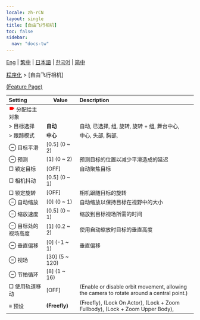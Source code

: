 ```yaml
---
locale: zh-rCN
layout: single
title: [自由飞行相机]
toc: false
sidebar:
  nav: "docs-tw"
---
```

[Eng](/dancexr/menu/2025.4/motion/freefly_cam) | [繁中](/tw/dancexr/menu/2025.4/motion/freefly_cam) | [日本語](/jp/dancexr/menu/2025.4/motion/freefly_cam) | [한국어](/kr/dancexr/menu/2025.4/motion/freefly_cam) | [简中](/zh/dancexr/menu/2025.4/motion/freefly_cam)

[程序化](../menu#程序化) > [自由飞行相机]



[(Feature Page)](/zh/dancexr/features/freefly_cam)

| Setting | Value | Description |
| :--- | --- | :--- |
| <img src="/images/icon/ic_videocam.png" alt="videocam icon"/> 分配给主对象|| 
|  > 目标选择| **自动** | 自动, 已选择, 组, 旋转, 旋转 + 组, 舞台中心,  |
|  > 跟踪模式| **中心** | 中心, 头部, 胸部,  |
|  ⊖ 目标平滑| [0.5] (0 ~ 2) | 
|  ⊖ 预测| [1] (0 ~ 2) | 预测目标的位置以减少平滑造成的延迟
|  □ 锁定目标| [OFF] | 自动聚焦目标
|  □ 相机抖动| [0.5] (0 ~ 1) | 
|  □ 锁定旋转| [OFF] | 相机跟随目标的旋转
|  ⊖ 自动缩放| [0] (0 ~ 1) | 自动缩放以保持目标在视野中的大小
|  ⊖ 缩放速度| [0.5] (0 ~ 1) | 缩放到目标视场所需的时间
|  ⊖ 目标处的视场高度| [1] (0.2 ~ 2) | 使用自动缩放时目标的垂直高度
|  ⊖ 垂直偏移| [0] (-1 ~ 1) | 垂直偏移
|  ⊖ 视场| [30] (5 ~ 120) | 
|  ⊖ 节拍循环| [8] (1 ~ 16) | 
|  □ 使用轨道移动| [OFF] | (Enable or disable orbit movement, allowing the camera to rotate around a central point.)
|  ≡ 预设| **(Freefly)** | (Freefly), (Lock On Actor), (Lock + Zoom Fullbody), (Lock + Zoom Upper Body),  |
